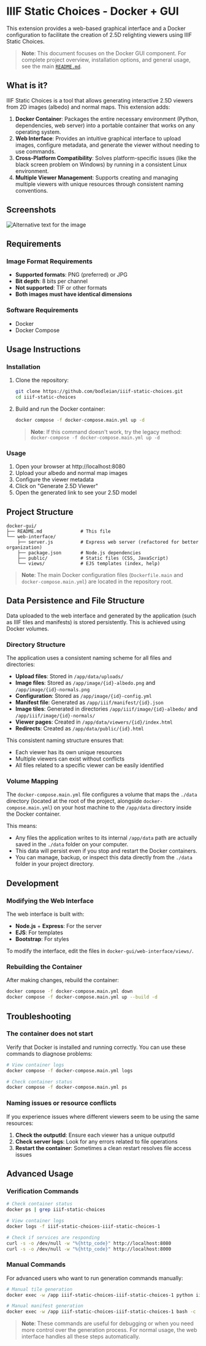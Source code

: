 # IIIF Static Choices - Docker + GUI

This extension provides a web-based graphical interface and a Docker configuration to facilitate the creation of 2.5D relighting viewers using IIIF Static Choices.

> **Note**: This document focuses on the Docker GUI component. For complete project overview, installation options, and general usage, see the main [`README.md`](../README.md).

## What is it?

IIIF Static Choices is a tool that allows generating interactive 2.5D viewers from 2D images (albedo) and normal maps. This extension adds:

1.  **Docker Container**: Packages the entire necessary environment (Python, dependencies, web server) into a portable container that works on any operating system.
2.  **Web Interface**: Provides an intuitive graphical interface to upload images, configure metadata, and generate the viewer without needing to use commands.
3.  **Cross-Platform Compatibility**: Solves platform-specific issues (like the black screen problem on Windows) by running in a consistent Linux environment.
4.  **Multiple Viewer Management**: Supports creating and managing multiple viewers with unique resources through consistent naming conventions.

## Screenshots

![Alternative text for the image](gui.png)

## Requirements

### Image Format Requirements

- **Supported formats**: PNG (preferred) or JPG
- **Bit depth**: 8 bits per channel
- **Not supported**: TIF or other formats
- **Both images must have identical dimensions**

### Software Requirements

*   Docker
*   Docker Compose

## Usage Instructions

### Installation

1.  Clone the repository:
    ```bash
    git clone https://github.com/bodleian/iiif-static-choices.git
    cd iiif-static-choices
    ```

2.  Build and run the Docker container:
    ```bash
    docker compose -f docker-compose.main.yml up -d
    ```
    > **Note**: If this command doesn't work, try the legacy method: `docker-compose -f docker-compose.main.yml up -d`


### Usage

1.  Open your browser at http://localhost:8080
2.  Upload your albedo and normal map images
3.  Configure the viewer metadata
4.  Click on "Generate 2.5D Viewer"
5.  Open the generated link to see your 2.5D model

## Project Structure

```
docker-gui/
├── README.md              # This file
└── web-interface/
    ├── server.js          # Express web server (refactored for better organization)
    ├── package.json       # Node.js dependencies
    ├── public/            # Static files (CSS, JavaScript)
    └── views/             # EJS templates (index, help)
```

 > **Note**: The main Docker configuration files (`Dockerfile.main` and `docker-compose.main.yml`) are located in the repository root.

## Data Persistence and File Structure

Data uploaded to the web interface and generated by the application (such as IIIF tiles and manifests) is stored persistently. This is achieved using Docker volumes.

### Directory Structure

The application uses a consistent naming scheme for all files and directories:

- **Upload files**: Stored in `/app/data/uploads/`
- **Image files**: Stored as `/app/image/{id}-albedo.png` and `/app/image/{id}-normals.png`
- **Configuration**: Stored as `/app/image/{id}-config.yml`
- **Manifest file**: Generated as `/app/iiif/manifest/{id}.json`
- **Image tiles**: Generated in directories `/app/iiif/image/{id}-albedo/` and `/app/iiif/image/{id}-normals/`
- **Viewer pages**: Created in `/app/data/viewers/{id}/index.html`
- **Redirects**: Created as `/app/data/public/{id}.html`

This consistent naming structure ensures that:
- Each viewer has its own unique resources
- Multiple viewers can exist without conflicts
- All files related to a specific viewer can be easily identified

### Volume Mapping

The `docker-compose.main.yml` file configures a volume that maps the `./data` directory (located at the root of the project, alongside `docker-compose.main.yml`) on your host machine to the `/app/data` directory inside the Docker container.

This means:
- Any files the application writes to its internal `/app/data` path are actually saved in the `./data` folder on your computer.
- This data will persist even if you stop and restart the Docker containers.
- You can manage, backup, or inspect this data directly from the `./data` folder in your project directory.

## Development

### Modifying the Web Interface

The web interface is built with:
-   **Node.js** + **Express**: For the server
-   **EJS**: For templates
-   **Bootstrap**: For styles

To modify the interface, edit the files in `docker-gui/web-interface/views/`.

### Rebuilding the Container

After making changes, rebuild the container:
```bash
docker compose -f docker-compose.main.yml down
docker compose -f docker-compose.main.yml up --build -d
```

## Troubleshooting

### The container does not start

Verify that Docker is installed and running correctly. You can use these commands to diagnose problems:

```bash
# View container logs
docker compose -f docker-compose.main.yml logs

# Check container status
docker compose -f docker-compose.main.yml ps
```

### Naming issues or resource conflicts

If you experience issues where different viewers seem to be using the same resources:

1. **Check the outputId**: Ensure each viewer has a unique outputId
2. **Check server logs**: Look for any errors related to file operations
3. **Restart the container**: Sometimes a clean restart resolves file access issues

## Advanced Usage

### Verification Commands

```bash
# Check container status
docker ps | grep iiif-static-choices

# View container logs
docker logs -f iiif-static-choices-iiif-static-choices-1

# Check if services are responding
curl -s -o /dev/null -w "%{http_code}" http://localhost:8080
curl -s -o /dev/null -w "%{http_code}" http://localhost:8000
```

### Manual Commands

For advanced users who want to run generation commands manually:

```bash
# Manual tile generation
docker exec -w /app iiif-static-choices-iiif-static-choices-1 python iiif_generator.py tiles -t 256 -v 3.0

# Manual manifest generation
docker exec -w /app iiif-static-choices-iiif-static-choices-1 bash -c 'cp image/ammonite-config.yml . && python iiif_generator.py manifest -f ammonite-config.yml -o iiif/manifest/pyritised-ammonite.json -d .'
```

 > **Note**: These commands are useful for debugging or when you need more control over the generation process. For normal usage, the web interface handles all these steps automatically.
